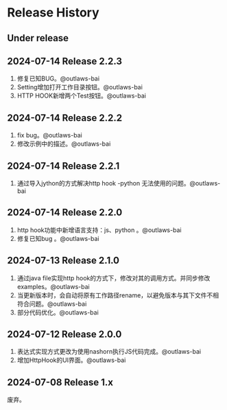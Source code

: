 # Release History

## Under release

## 2024-07-14 Release 2.2.3

1. 修复已知BUG。@outlaws-bai
2. Setting增加打开工作目录按钮。@outlaws-bai
3. HTTP HOOK新增两个Test按钮。@outlaws-bai

## 2024-07-14 Release 2.2.2

1. fix bug。@outlaws-bai
2. 修改示例中的描述。@outlaws-bai

## 2024-07-14 Release 2.2.1

1. 通过导入jython的方式解决http hook -python 无法使用的问题。@outlaws-bai

## 2024-07-14 Release 2.2.0

1. http hook功能中新增语言支持：js、python 。@outlaws-bai
2. 修复已知bug 。@outlaws-bai

## 2024-07-13 Release 2.1.0

1. 通过java file实现http hook的方式下，修改对其的调用方式。并同步修改examples。@outlaws-bai
2. 当更新版本时，会自动将原有工作路径rename，以避免版本与其下文件不相符合问题。@outlaws-bai
3. 部分代码优化。@outlaws-bai

## 2024-07-12 Release 2.0.0

1. 表达式实现方式更改为使用nashorn执行JS代码完成。@outlaws-bai
2. 增加HttpHook的UI界面。@outlaws-bai

## 2024-07-08 Release 1.x

废弃。
